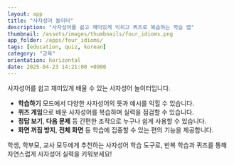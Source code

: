 ```yaml
---
layout: app
title: "사자성어 놀이터"
description: "사자성어를 쉽고 재미있게 익히고 퀴즈로 복습하는 학습 앱"
thumbnail: /assets/images/thumbnails/four_idioms.png
app_folder: /apps/four_idioms/
tags: [education, quiz, korean]
category: "교육"
orientation: horizontal
date: 2025-04-23 14:21:00 +0900
---
```


사자성어를 쉽고 재미있게 배울 수 있는 사자성어 놀이터입니다.

- **학습하기** 모드에서 다양한 사자성어의 뜻과 예시를 익힐 수 있습니다.
- **퀴즈 게임**으로 배운 사자성어를 복습하며 실력을 점검할 수 있습니다.
- **정답 보기**, **다음 문제** 등 간편한 조작으로 누구나 쉽게 사용할 수 있습니다.
- **화면 꺼짐 방지**, **전체 화면** 등 학습에 집중할 수 있는 편의 기능을 제공합니다.

학생, 학부모, 교사 모두에게 추천하는 사자성어 학습 도구로, 반복 학습과 퀴즈를 통해 자연스럽게 사자성어 실력을 키워보세요!
